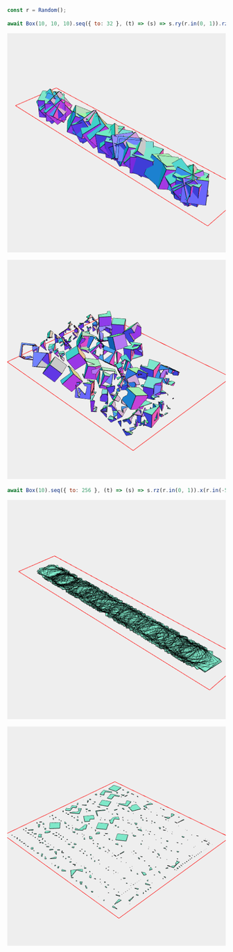 ```JavaScript
const r = Random();
```

```JavaScript
await Box(10, 10, 10).seq({ to: 32 }, (t) => (s) => s.ry(r.in(0, 1)).rz(r.in(0, 1)).x(r.in(-50, 50)), Group).view(1).disjoint().pack().view(2);
```

![Image](disjoint.md.$1_1.png)

![Image](disjoint.md.$1_2.png)

```JavaScript
await Box(10).seq({ to: 256 }, (t) => (s) => s.rz(r.in(0, 1)).x(r.in(-50, 50)), Group).view(1).disjoint().pack().view(2);
```

![Image](disjoint.md.$2_1.png)

![Image](disjoint.md.$2_2.png)
